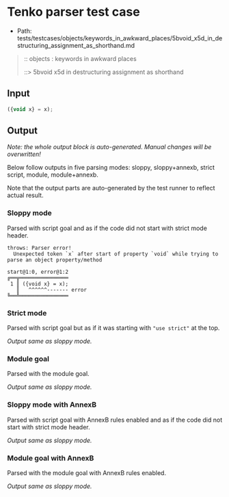 # Tenko parser test case

- Path: tests/testcases/objects/keywords_in_awkward_places/5bvoid_x5d_in_destructuring_assignment_as_shorthand.md

> :: objects : keywords in awkward places
>
> ::> 5bvoid x5d in destructuring assignment as shorthand

## Input

`````js
({void x} = x);
`````

## Output

_Note: the whole output block is auto-generated. Manual changes will be overwritten!_

Below follow outputs in five parsing modes: sloppy, sloppy+annexb, strict script, module, module+annexb.

Note that the output parts are auto-generated by the test runner to reflect actual result.

### Sloppy mode

Parsed with script goal and as if the code did not start with strict mode header.

`````
throws: Parser error!
  Unexpected token `x` after start of property `void` while trying to parse an object property/method

start@1:0, error@1:2
╔══╦════════════════
 1 ║ ({void x} = x);
   ║   ^^^^^^------- error
╚══╩════════════════

`````

### Strict mode

Parsed with script goal but as if it was starting with `"use strict"` at the top.

_Output same as sloppy mode._

### Module goal

Parsed with the module goal.

_Output same as sloppy mode._

### Sloppy mode with AnnexB

Parsed with script goal with AnnexB rules enabled and as if the code did not start with strict mode header.

_Output same as sloppy mode._

### Module goal with AnnexB

Parsed with the module goal with AnnexB rules enabled.

_Output same as sloppy mode._
